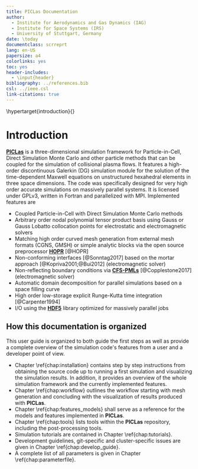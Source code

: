 ```yaml
---
title: PICLas Documentation
author: 
  - Institute for Aerodynamics and Gas Dynamics (IAG)
  - Institute for Space Systems (IRS)
  - University of Stuttgart, Germany
date: \today
documentclass: scrreprt
lang: en-US
papersize: a4
colorlinks: yes
toc: yes
header-includes:
  - \input{header}
bibliography: ../references.bib
csl: ../ieee.csl
link-citations: true
---
```


\hypertarget{introduction}{}

# Introduction

 [**PICLas**](http://https://github.com/piclas-framework/piclas)  is a three-dimensional simulation
 framework for Particle-in-Cell, Direct Simulation Monte Carlo and other particle methods that can be coupled for
 the simulation of collisional plasma flows.
 It features a high-order discontinuous 
 Galerkin (DG) simulation module for the solution of the time-dependent Maxwell 
 equations on unstructured hexahedral elements in three space dimensions. 
 The code was specifically designed for very high order accurate simulations on massively parallel 
 systems. 
 It is licensed under GPLv3, written in Fortran and parallelized with MPI. Implemented features are
 
 * Coupled Particle-in-Cell with Direct Simulation Monte Carlo methods
 * Arbitrary order nodal polynomial tensor product basis using Gauss or Gauss Lobatto collocation 
   points for electrostatic and electromagnetic solvers
 * Matching high order curved mesh generation from external mesh formats (CGNS, GMSH) or 
   simple analytic blocks via the open source preprocessor [**HOPR**](http://hopr-project.org) [@HOPR]
 * Non-conforming interfaces [@Sonntag2017] based on the mortar approach [@Kopriva2001;@Bui2012] (electromagnetic solver)
 * Non-reflecting boundary conditions via [**CFS-PMLs**](https://doi.org/10.1109/TPS.2016.2637061) [@Copplestone2017] (electromagnetic solver)
 * Automatic domain decomposition for parallel simulations based on a space filling curve
 * High order low-storage explicit Runge-Kutta time integration [@Carpenter1994]
 * I/O using the [**HDF5**](https://www.hdfgroup.org/solutions/hdf5/) library optimized for massively parallel jobs

## How this documentation is organized

This user guide is organized to both guide the first steps as well as provide a complete overview of 
the simulation code's features from a user and a developer point of view.

* Chapter \ref{chap:installation} contains step by step instructions from obtaining the source 
  code up to running a first simulation and visualizing the simulation results. In addition, it 
  provides an overview of the whole simulation framework and the currently implemented features.
* Chapter \ref{chap:workflow} outlines the workflow starting with mesh generation and concluding with the visualization of results produced with **PICLas**.
* Chapter \ref{chap:features_models} shall serve as a reference for the models and features implemented in **PICLas**.
* Chapter \ref{chap:tools} lists tools within the **PICLas** repository, including the post-processing tools. 
* Simulation tutorials are contained in Chapter \ref{chap:tutorials}.
* Development guidelines, git-specific and cluster-specific issues are given in Chapter \ref{chap:develop_guide}.
* A complete list of all parameters is given in Chapter \ref{chap:parameterfile}.
<!-- * The unit test system used to test key routines with CTest is described in Chapter \ref{chap:unittest}. -->
